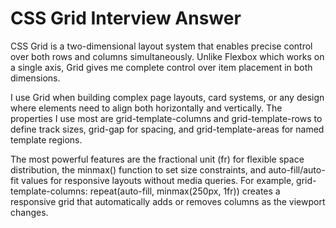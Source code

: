 # CSS Grid Interview Answer

CSS Grid is a two-dimensional layout system that enables precise control over both rows and columns simultaneously. Unlike Flexbox which works on a single axis, Grid gives me complete control over item placement in both dimensions.

I use Grid when building complex page layouts, card systems, or any design where elements need to align both horizontally and vertically. The properties I use most are grid-template-columns and grid-template-rows to define track sizes, grid-gap for spacing, and grid-template-areas for named template regions.

The most powerful features are the fractional unit (fr) for flexible space distribution, the minmax() function to set size constraints, and auto-fill/auto-fit values for responsive layouts without media queries. For example, grid-template-columns: repeat(auto-fill, minmax(250px, 1fr)) creates a responsive grid that automatically adds or removes columns as the viewport changes.